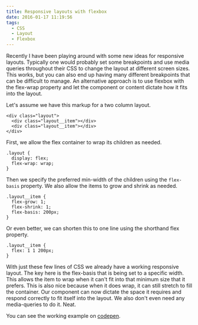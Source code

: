 ```yaml
---
title: Responsive layouts with flexbox
date: 2016-01-17 11:19:56
tags:
  - CSS
  - Layout
  - Flexbox
---
```


Recently I have been playing around with some new ideas for responsive layouts. Typically one would probably set some breakpoints and use media queries throughout their CSS to change the layout at different screen sizes. This works, but you can also end up having many different breakpoints that can be difficult to manage. An alternative approach is to use flexbox with the flex-wrap property and let the component or content dictate how it fits into the layout.

Let's assume we have this markup for a two column layout.

```language-markup
<div class="layout">
  <div class="layout__item"></div>
  <div class="layout__item"></div>
</div>
```


First, we allow the flex container to wrap its children as needed.

```language-css
.layout {
  display: flex;
  flex-wrap: wrap;
}
```


Then we specify the preferred min-width of the children using the `flex-basis` property. We also allow the items to grow and shrink as needed.

```language-css
.layout__item {
  flex-grow: 1;
  flex-shrink: 1;
  flex-basis: 200px;
}
```


Or even better, we can shorten this to one line using the shorthand flex property.

```language-css
.layout__item {
  flex: 1 1 200px;
}
```


With just these few lines of CSS we already have a working responsive layout. The key here is the flex-basis that is being set to a specific width. This allows the item to wrap when it can't fit into that minimum size that it prefers. This is also nice because when it does wrap, it can still stretch to fill the container. Our component can now dictate the space it requires and respond correctly to fit itself into the layout. We also don't even need any media-queries to do it. Neat.

You can see the working example on [codepen](http://codepen.io/dfmcphee/pen/pgrGmW).
